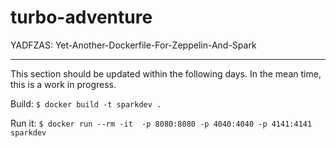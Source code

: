 # turbo-adventure
YADFZAS: Yet-Another-Dockerfile-For-Zeppelin-And-Spark

---


This section should be updated within the following days. In the mean time, this is a work in progress.


Build:
`$ docker build -t sparkdev .`



Run it:
`$ docker run --rm -it  -p 8080:8080 -p 4040:4040 -p 4141:4141 sparkdev`
